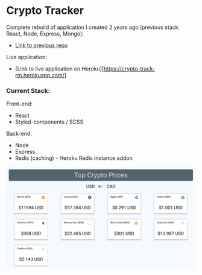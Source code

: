 # Crypto Tracker

Complete rebuild of application I created 2 years ago (previous stack: React, Node, Express, Mongo):

-   [Link to previous repo](https://github.com/ronmaple/crypto-viewer)

Live application:

-   [Link to live application on Heroku][https://crypto-track-rm.herokuapp.com/]

### Current Stack:

Front-end:

-   React
-   Styled-components / SCSS

Back-end:

-   Node
-   Express
-   Redis (caching) - Heroku Redis instance addon

![Screenshot](/screenshots/main.png)
